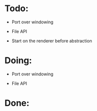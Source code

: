 # Todo:

- Port over windowing

- File API

- Start on the renderer before abstraction


# Doing:

- Port over windowing

- File API


# Done:
